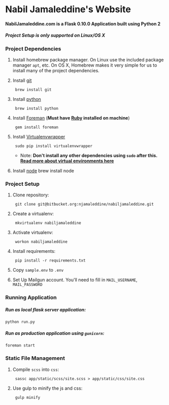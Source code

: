 # Nabil Jamaleddine's Website

#### NabilJamaleddine.com is a Flask 0.10.0 Application built using Python 2

##### Project Setup is only supported on Linux/OS X


### Project Dependencies
1. Install homebrew package manager. On Linux use the included package manager `apt`, etc.
On OS X, Homebrew makes it very simple for us to install many of the project dependencies.

2. Install [git](https://git-scm.com/)

        brew install git

3. Install [python](https://www.python.org/)

        brew install python

4. Install [Foreman](http://ddollar.github.io/foreman/) (**Must have [Ruby](https://www.ruby-lang.org/en/) installed on machine**)

        gem install foreman

5. Install [Virtualenvwrapper](https://virtualenvwrapper.readthedocs.org/en/latest/index.html)

        sudo pip install virtualenvwrapper

    * Note: **Don't install any other dependencies using `sudo` after this. [Read more about virtual environments here](http://docs.python-guide.org/en/latest/dev/virtualenvs/)**

6. Install [node](https://nodejs.org/en/)
        brew install node


### Project Setup
1. Clone repository:

        git clone git@bitbucket.org:njamaleddine/nabiljamaleddine.git

2. Create a virtualenv:

        mkvirtualenv nabiljamaleddine

3. Activate virtualenv:

        workon nabiljamaleddine

4. Install requirements:

        pip install -r requirements.txt

5. Copy `sample.env` to `.env`

6. Set Up Mailgun account. You'll need to fill in `MAIL_USERNAME`, `MAIL_PASSWORD`

### Running Application
##### Run as local flask server application:
    python run.py

##### Run as production application using `gunicorn`:
    foreman start


### Static File Management
1. Compile `scss` into `css`:

        sassc app/static/scss/site.scss > app/static/css/site.css

2. Use gulp to minify the js and css:

        gulp minify
